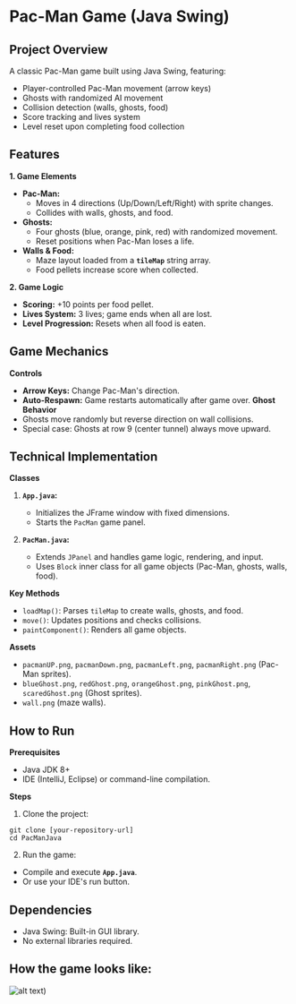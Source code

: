 # Pac-Man Game (Java Swing)

## Project Overview 
A classic Pac-Man game built using Java Swing, featuring:
* Player-controlled Pac-Man movement (arrow keys)
* Ghosts with randomized AI movement
* Collision detection (walls, ghosts, food)
* Score tracking and lives system
* Level reset upon completing food collection

## Features
**1. Game Elements**
* **Pac-Man:** 
    * Moves in 4 directions (Up/Down/Left/Right) with sprite changes.
    * Collides with walls, ghosts, and food.
* **Ghosts:**
    * Four ghosts (blue, orange, pink, red) with randomized movement.
    * Reset positions when Pac-Man loses a life.
* **Walls & Food:**
    * Maze layout loaded from a **```tileMap```** string array.
    * Food pellets increase score when collected.

**2. Game Logic**
* **Scoring:** +10 points per food pellet.
* **Lives System:** 3 lives; game ends when all are lost.
* **Level Progression:** Resets when all food is eaten.

## Game Mechanics
**Controls**
* **Arrow Keys:** Change Pac-Man's direction.
* **Auto-Respawn:** Game restarts automatically after game over.
**Ghost Behavior**
* Ghosts move randomly but reverse direction on wall collisions.
* Special case: Ghosts at row 9 (center tunnel) always move upward.

## Technical Implementation

**Classes**

1. **```App.java```:**
    * Initializes the JFrame window with fixed dimensions.
    * Starts the ```PacMan``` game panel.

2. **```PacMan.java```:**
    * Extends ```JPanel``` and handles game logic, rendering, and input.
    * Uses ```Block``` inner class for all game objects (Pac-Man, ghosts, walls, food).

**Key Methods**

* ```loadMap()```: Parses ```tileMap``` to create walls, ghosts, and food.
* ```move()```: Updates positions and checks collisions.
* ```paintComponent()```: Renders all game objects.

**Assets**

* ```pacmanUP.png```, ```pacmanDown.png```, ```pacmanLeft.png```, ```pacmanRight.png``` (Pac-Man sprites).
* ```blueGhost.png```, ```redGhost.png```, ```orangeGhost.png```, ```pinkGhost.png```, ```scaredGhost.png``` (Ghost sprites).
* ```wall.png``` (maze walls).

## How to Run
**Prerequisites**
* Java JDK 8+
* IDE (IntelliJ, Eclipse) or command-line compilation.

**Steps**
1. Clone the project:
```
git clone [your-repository-url]
cd PacManJava
```
2. Run the game:
* Compile and execute **```App.java```**.
* Or use your IDE's run button.

## Dependencies
* Java Swing: Built-in GUI library.
* No external libraries required.

## How the game looks like:
![alt text](https://github.com/Nurkamila/PacManJava/blob/master/GAME.png?raw=true))
